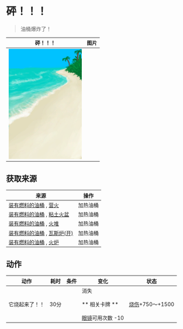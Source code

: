 # <b>砰！！！</b>  
> 油桶爆炸了！  
  
  <b>砰！！！</b>  |   图片   
 ----  |  ----:   
   |  <img decoding="async" src="Sprite/Beach.png" href="a.md" style="max-width:300px;max-height:300px;">   
  
## 获取来源  
来源  |  操作  
----  |  ----  
[装有燃料的油桶](JerrycanFuel.md) , [营火](Campfire.md)  |  加热油桶  
[装有燃料的油桶](JerrycanFuel.md) , [粘土火盆](ClayFirePit.md)  |  加热油桶  
[装有燃料的油桶](JerrycanFuel.md) , [火堆](Fire.md)  |  加热油桶  
[装有燃料的油桶](JerrycanFuel.md) , [瓦斯炉(开)](GasCookerOn.md)  |  加热油桶  
[装有燃料的油桶](JerrycanFuel.md) , [火炉](Stove.md)  |  加热油桶  
## 动作  
动作  |  耗时  |  条件  |  变化  |  状态  
----  |  ----  |  ----  |  ----  |  ----  
它烧起来了！！<br>  |  30分  |    |  消失<br><br>** 相关卡牌 **<br><br>[眼镜](Glasses.md)可用次数  -10  |  [烧伤](Burns.md)+750～+1500  
